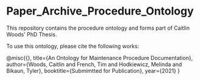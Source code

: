 # Paper_Archive_Procedure_Ontology
This repository contains the procedure ontology and forms part of Caitlin Woods' PhD Thesis.

To use this ontology, please cite the following works:

@misc{{},
  title={An Ontology for Maintenance Procedure Documentation},
  author={Woods, Caitlin and French, Tim and Hodkiewicz, Melinda and Bikaun, Tyler},
  booktitle={Submimtted for Publication},
  year={2021}
}
